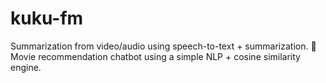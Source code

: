 # kuku-fm
Summarization from video/audio using speech-to-text + summarization.  🔹 Movie recommendation chatbot using a simple NLP + cosine similarity engine.

